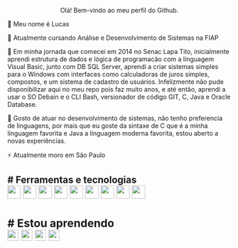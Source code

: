 <p align="center"> Olá! Bem-vindo ao meu perfil do Github.
          
<p>👋 Meu nome é Lucas

<p>🔭 Atualmente cursando Análise e Desenvolvimento de Sistemas na FIAP

<p>🌱 Em minha jornada que comecei em 2014 no Senac Lapa Tito, inicialmente aprendi estrutura de dados e lógica de programacão com a linguagem Visual Basic, junto com DB SQL Server, aprendi a criar sistemas simples para o Windows com interfaces como calculadoras de juros simples, compostos, e um sistema de cadastro de usuários. Infelizmente não pude disponibilizar aqui no meu repo pois faz muito anos, e até então, aprendi a usar o SO Debain e o CLI Bash, versionador de código GIT, C, Java e Oracle Database.     
          
<p>🤔 Gosto de atuar no desenvolvimento de sistemas, não tenho preferencia de linguagens, por mais que eu goste da sintaxe de C que é a minha linguagem favorita e Java a linguagem moderna favorita, estou aberto a novas experiências.

<p>⚡ Atualmente moro em São Paulo
          
<h2># Ferramentas e tecnologias
<div display"flex">          
<img style="width: 30px; height: 30px;" src="https://cdn.jsdelivr.net/gh/devicons/devicon/icons/debian/debian-original.svg" />
<img style="width: 30px; height: 30px;" src="https://cdn.jsdelivr.net/gh/devicons/devicon/icons/bash/bash-original.svg" />
<img style="width: 30px; height: 30px;" src="https://cdn.jsdelivr.net/gh/devicons/devicon/icons/git/git-original.svg" />          
<img style="width: 30px; height: 30px;" src="https://cdn.jsdelivr.net/gh/devicons/devicon/icons/c/c-original.svg" />
<img style="width: 30px; height: 30px;" src="https://cdn.jsdelivr.net/gh/devicons/devicon/icons/java/java-original.svg" />
<img style="width: 30px; height: 30px;" src="https://cdn.jsdelivr.net/gh/devicons/devicon/icons/python/python-original.svg" />
<img style="width: 30px; height: 30px;" src="https://cdn.jsdelivr.net/gh/devicons/devicon/icons/figma/figma-original.svg" />
<img style="width: 30px; height: 30px;" src="https://cdn.jsdelivr.net/gh/devicons/devicon/icons/photoshop/photoshop-line.svg" />
<img style="width: 30px; height: 30px;" src="https://cdn.jsdelivr.net/gh/devicons/devicon/icons/gimp/gimp-original.svg" />        
<div/>          

          
<h3># Estou aprendendo
<div display"flex">              

<img style="width: 25px; height: 25px;" src="https://cdn.jsdelivr.net/gh/devicons/devicon/icons/javascript/javascript-original.svg" /> 
<img style="width: 25px; height: 25px;" src="https://cdn.jsdelivr.net/gh/devicons/devicon/icons/kotlin/kotlin-original.svg" />
<img style="width: 25px; height: 25px;" src="https://cdn.jsdelivr.net/gh/devicons/devicon/icons/swift/swift-original.svg" />
<img style="width: 25px; height: 25px;" src="https://cdn.jsdelivr.net/gh/devicons/devicon/icons/androidstudio/androidstudio-original.svg" />
<div/>
<div/>
    
